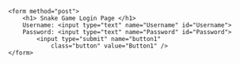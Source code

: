 
<html>
<body>

<?php

$lines=array();
$myfile = fopen("https://savasgrk.github.io/Username.txt", "r") or die("Unable to open file!");
echo "File opened";
while(!feof($myfile))
{
	 $line=fgets($myfile);
    	$line=trim($line); 
   	 $lines[]=$line;
	echo $line;
}
//$data= fread($myfile,filesize("/home/sp20/355/sosa6554/public_html/cs370/Username.txt"));
$size= count($lines, COUNT_NORMAL);
$name1;
$password1;

fclose($myfile);
//$myfile1 = fopen("Username.txt", "r") or die("Unable to open file!");
if(isset($_POST['button1'])) { 
            button1(); 
        } 
	 function button1() { 
            echo "This is Button1 that is selected"; 
			$name= htmlentities($_POST['Username']);
			$password= htmlentities($_POST['Password']);
			global $size;
			global $lines;
			echo $size;
			if($name==null || strlen($name)==0 ||!$name)
			{
					echo "problem1";
					return false;	
			}
			if($password==null || strlen(password)==0 ||!$password)
			{
					echo "problem2";
					return false;
			}					
			for($counter=0; $counter<$size; $counter++)
			{		
					if($name==$lines[$counter])
					{
							echo "problem3";
							return false;
					}
					echo "success";
			}
			echo "reached";
			$myfile1 = fopen("https://savasgrk.github.io/Username.txt", "w") or die("Unable to open file!");
			fwrite($myfile1, $name);
			fclose($myfile1);
			echo "done";
        }
?>
	<form method="post"> 
		<h1> Snake Game Login Page </h1>
		Username: <input type="text" name="Username" id="Username">
		Password: <input type="text" name="Password" id="Password">
			<input type="submit" name="button1"
                class="button" value="Button1" /> 
	</form> 
</body>
</html>
